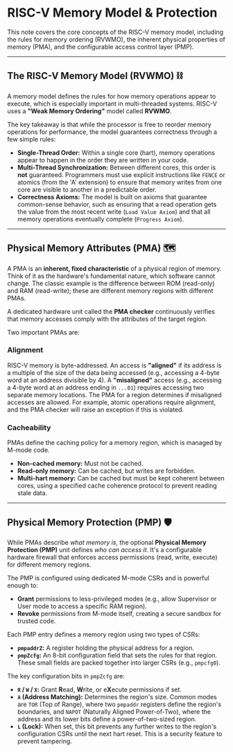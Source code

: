 # RISC-V Memory Model & Protection

This note covers the core concepts of the RISC-V memory model, including the rules for memory ordering (RVWMO), the inherent physical properties of memory (PMA), and the configurable access control layer (PMP).

---

## The RISC-V Memory Model (RVWMO) ⛓️

A memory model defines the rules for how memory operations appear to execute, which is especially important in multi-threaded systems. RISC-V uses a **"Weak Memory Ordering"** model called **RVWMO**.

The key takeaway is that while the processor is free to reorder memory operations for performance, the model guarantees correctness through a few simple rules:

* **Single-Thread Order:** Within a single core (hart), memory operations appear to happen in the order they are written in your code.
* **Multi-Thread Synchronization:** Between different cores, this order is **not** guaranteed. Programmers must use explicit instructions like `FENCE` or atomics (from the 'A' extension) to ensure that memory writes from one core are visible to another in a predictable order.
* **Correctness Axioms:** The model is built on axioms that guarantee common-sense behavior, such as ensuring that a read operation gets the value from the most recent write (`Load Value Axiom`) and that all memory operations eventually complete (`Progress Axiom`).

---

## Physical Memory Attributes (PMA) 🗺️

A PMA is an **inherent, fixed characteristic** of a physical region of memory. Think of it as the hardware's fundamental nature, which software cannot change. The classic example is the difference between ROM (read-only) and RAM (read-write); these are different memory regions with different PMAs.

A dedicated hardware unit called the **PMA checker** continuously verifies that memory accesses comply with the attributes of the target region.

Two important PMAs are:

### Alignment

RISC-V memory is byte-addressed. An access is **"aligned"** if its address is a multiple of the size of the data being accessed (e.g., accessing a 4-byte word at an address divisible by 4). A **"misaligned"** access (e.g., accessing a 4-byte word at an address ending in `...01`) requires accessing two separate memory locations. The PMA for a region determines if misaligned accesses are allowed. For example, atomic operations require alignment, and the PMA checker will raise an exception if this is violated.

### Cacheability

PMAs define the caching policy for a memory region, which is managed by M-mode code.
* **Non-cached memory:** Must not be cached.
* **Read-only memory:** Can be cached, but writes are forbidden.
* **Multi-hart memory:** Can be cached but must be kept coherent between cores, using a specified cache coherence protocol to prevent reading stale data.

---

## Physical Memory Protection (PMP) 🛡️

While PMAs describe *what memory is*, the optional **Physical Memory Protection (PMP)** unit defines *who can access it*. It's a configurable hardware firewall that enforces access permissions (read, write, execute) for different memory regions.

The PMP is configured using dedicated M-mode CSRs and is powerful enough to:
* **Grant** permissions to less-privileged modes (e.g., allow Supervisor or User mode to access a specific RAM region).
* **Revoke** permissions from M-mode itself, creating a secure sandbox for trusted code.

Each PMP entry defines a memory region using two types of CSRs:

* **`pmpaddrZ`:** A register holding the physical address for a region.
* **`pmpZcfg`:** An 8-bit configuration field that sets the rules for that region. These small fields are packed together into larger CSRs (e.g., `pmpcfg0`).

The key configuration bits in `pmpZcfg` are:
* **`R` / `W` / `X`:** Grant **R**ead, **W**rite, or e**X**ecute permissions if set.
* **`A` (Address Matching):** Determines the region's size. Common modes are `TOR` (Top of Range), where two `pmpaddr` registers define the region's boundaries, and `NAPOT` (Naturally Aligned Power-of-Two), where the address and its lower bits define a power-of-two-sized region.
* **`L` (Lock):** When set, this bit prevents any further writes to the region's configuration CSRs until the next hart reset. This is a security feature to prevent tampering.